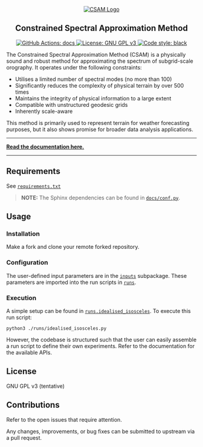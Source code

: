 <p align="center">
  <a href="https://ray-chew.github.io/spec_appx/index.html">
  <img alt="CSAM Logo" src="https://ray-chew.github.io/spec_appx/_static/logo.png">
  </a>
</p>

<h2 align="center">Constrained Spectral Approximation Method</h2>


<p align="center">
<a href="https://github.com/ray-chew/spec_appx/actions/workflows/documentation.yml">
<img alt="GitHub Actions: docs" src=https://github.com/ray-chew/spec_appx/actions/workflows/documentation.yml/badge.svg>
</a>
<a href="https://www.gnu.org/licenses/agpl-3.0">
<img alt="License: GNU GPL v3" src=https://img.shields.io/badge/License-AGPL_v3-blue.svg>
</a>
<a href="https://github.com/psf/black">
<img alt="Code style: black" src=https://img.shields.io/badge/code%20style-black-000000.svg>
</a>
</p>


The Constrained Spectral Approximation Method (CSAM) is a physically sound and robust method for approximating the spectrum of subgrid-scale orography. It operates under the following constraints:

* Utilises a limited number of spectral modes (no more than 100)
* Significantly reduces the complexity of physical terrain by over 500 times
* Maintains the integrity of physical information to a large extent
* Compatible with unstructured geodesic grids
* Inherently scale-aware

This method is primarily used to represent terrain for weather forecasting purposes, but it also shows promise for broader data analysis applications.

---

**[Read the documentation here.](https://ray-chew.github.io/spec_appx/index.html)**

---

## Requirements

See [`requirements.txt`](https://github.com/ray-chew/spec_appx/blob/main/requirements.txt)

> **NOTE:**  The Sphinx dependencies can be found in [`docs/conf.py`](https://github.com/ray-chew/spec_appx/blob/main/docs/source/conf.py).


## Usage

### Installation

Make a fork and clone your remote forked repository.

### Configuration

The user-defined input parameters are in the [`inputs`](https://github.com/ray-chew/spec_appx/tree/main/inputs) subpackage. These parameters are imported into the run scripts in [`runs`](https://github.com/ray-chew/spec_appx/tree/main/runs). 

### Execution

A simple setup can be found in [`runs.idealised_isosceles`](https://github.com/ray-chew/spec_appx/blob/main/runs/idealised_isosceles.py). To execute this run script:

```console
python3 ./runs/idealised_isosceles.py
```

However, the codebase is structured such that the user can easily assemble a run script to define their own experiments. Refer to the documentation for the available APIs.

## License

GNU GPL v3 (tentative)

## Contributions

Refer to the open issues that require attention.

Any changes, improvements, or bug fixes can be submitted to upstream via a pull request.

